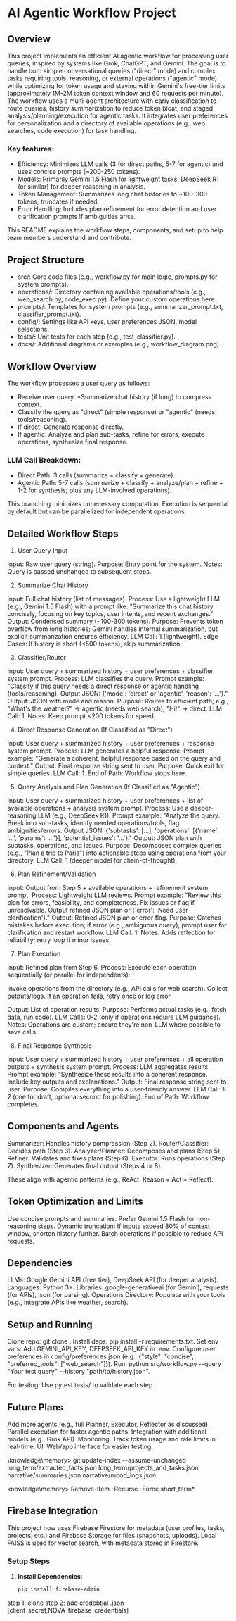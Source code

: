 # AI Agentic Workflow Project

## Overview

This project implements an efficient AI agentic workflow for processing user queries, inspired by systems like Grok, ChatGPT, and Gemini. The goal is to handle both simple conversational queries ("direct" mode) and complex tasks requiring tools, reasoning, or external operations ("agentic" mode) while optimizing for token usage and staying within Gemini's free-tier limits (approximately 1M-2M token context window and 60 requests per minute).
The workflow uses a multi-agent architecture with early classification to route queries, history summarization to reduce token bloat, and staged analysis/planning/execution for agentic tasks. It integrates user preferences for personalization and a directory of available operations (e.g., web searches, code execution) for task handling.

### Key features:

- Efficiency: Minimizes LLM calls (3 for direct paths, 5-7 for agentic) and uses concise prompts (~200-250 tokens).
- Models: Primarily Gemini 1.5 Flash for lightweight tasks; DeepSeek R1 (or similar) for deeper reasoning in analysis.
- Token Management: Summarizes long chat histories to ~100-300 tokens; truncates if needed.
- Error Handling: Includes plan refinement for error detection and user clarification prompts if ambiguities arise.

This README explains the workflow steps, components, and setup to help team members understand and contribute.

## Project Structure

- src/: Core code files (e.g., workflow.py for main logic, prompts.py for system prompts).
- operations/: Directory containing available operations/tools (e.g., web_search.py, code_exec.py). Define your custom operations here.
- prompts/: Templates for system prompts (e.g., summarizer_prompt.txt, classifier_prompt.txt).
- config/: Settings like API keys, user preferences JSON, model selections.
- tests/: Unit tests for each step (e.g., test_classifier.py).
- docs/: Additional diagrams or examples (e.g., workflow_diagram.png).

## Workflow Overview

The workflow processes a user query as follows:

- Receive user query.
  \*Summarize chat history (if long) to compress context.
- Classify the query as "direct" (simple response) or "agentic" (needs tools/reasoning).
- If direct: Generate response directly.
- If agentic: Analyze and plan sub-tasks, refine for errors, execute operations, synthesize final response.

### LLM Call Breakdown:

- Direct Path: 3 calls (summarize + classify + generate).
- Agentic Path: 5-7 calls (summarize + classify + analyze/plan + refine + 1-2 for synthesis; plus any LLM-involved operations).

This branching minimizes unnecessary computation. Execution is sequential by default but can be parallelized for independent operations.

## Detailed Workflow Steps

1. User Query Input

Input: Raw user query (string).
Purpose: Entry point for the system.
Notes: Query is passed unchanged to subsequent steps.

2. Summarize Chat History

Input: Full chat history (list of messages).
Process: Use a lightweight LLM (e.g., Gemini 1.5 Flash) with a prompt like: "Summarize this chat history concisely, focusing on key topics, user intents, and recent exchanges."
Output: Condensed summary (~100-300 tokens).
Purpose: Prevents token overflow from long histories; Gemini handles internal summarization, but explicit summarization ensures efficiency.
LLM Call: 1 (lightweight).
Edge Cases: If history is short (<500 tokens), skip summarization.

3. Classifier/Router

Input: User query + summarized history + user preferences + classifier system prompt.
Process: LLM classifies the query. Prompt example: "Classify if this query needs a direct response or agentic handling (tools/reasoning). Output JSON: {'mode': 'direct' or 'agentic', 'reason': '...'}."
Output: JSON with mode and reason.
Purpose: Routes to efficient path; e.g., "What's the weather?" → agentic (needs web search); "Hi!" → direct.
LLM Call: 1.
Notes: Keep prompt <200 tokens for speed.

4. Direct Response Generation (If Classified as "Direct")

Input: User query + summarized history + user preferences + response system prompt.
Process: LLM generates a helpful response. Prompt example: "Generate a coherent, helpful response based on the query and context."
Output: Final response string sent to user.
Purpose: Quick exit for simple queries.
LLM Call: 1.
End of Path: Workflow stops here.

5. Query Analysis and Plan Generation (If Classified as "Agentic")

Input: User query + summarized history + user preferences + list of available operations + analysis system prompt.
Process: Use a deeper-reasoning LLM (e.g., DeepSeek R1). Prompt example: "Analyze the query: Break into sub-tasks, identify needed operations/tools, flag ambiguities/errors. Output JSON: {'subtasks': [...], 'operations': [{'name': '...', 'params': '...'}], 'potential_issues': '...'}."
Output: JSON plan with subtasks, operations, and issues.
Purpose: Decomposes complex queries (e.g., "Plan a trip to Paris") into actionable steps using operations from your directory.
LLM Call: 1 (deeper model for chain-of-thought).

6. Plan Refinement/Validation

Input: Output from Step 5 + available operations + refinement system prompt.
Process: Lightweight LLM reviews. Prompt example: "Review this plan for errors, feasibility, and completeness. Fix issues or flag if unresolvable. Output refined JSON plan or {'error': 'Need user clarification'}."
Output: Refined JSON plan or error flag.
Purpose: Catches mistakes before execution; if error (e.g., ambiguous query), prompt user for clarification and restart workflow.
LLM Call: 1.
Notes: Adds reflection for reliability; retry loop if minor issues.

7. Plan Execution

Input: Refined plan from Step 6.
Process: Execute each operation sequentially (or parallel for independents):

Invoke operations from the directory (e.g., API calls for web search).
Collect outputs/logs.
If an operation fails, retry once or log error.

Output: List of operation results.
Purpose: Performs actual tasks (e.g., fetch data, run code).
LLM Calls: 0-2 (only if operations require LLM guidance).
Notes: Operations are custom; ensure they're non-LLM where possible to save calls.

8. Final Response Synthesis

Input: User query + summarized history + user preferences + all operation outputs + synthesis system prompt.
Process: LLM aggregates results. Prompt example: "Synthesize these results into a coherent response. Include key outputs and explanations."
Output: Final response string sent to user.
Purpose: Compiles everything into a user-friendly answer.
LLM Call: 1-2 (one for draft, optional second for polishing).
End of Path: Workflow completes.

## Components and Agents

Summarizer: Handles history compression (Step 2).
Router/Classifier: Decides path (Step 3).
Analyzer/Planner: Decomposes and plans (Step 5).
Refiner: Validates and fixes plans (Step 6).
Executor: Runs operations (Step 7).
Synthesizer: Generates final output (Steps 4 or 8).

These align with agentic patterns (e.g., ReAct: Reason + Act + Reflect).

## Token Optimization and Limits

Use concise prompts and summaries.
Prefer Gemini 1.5 Flash for non-reasoning steps.
Dynamic truncation: If inputs exceed 80% of context window, shorten history further.
Batch operations if possible to reduce API requests.

## Dependencies

LLMs: Google Gemini API (free tier), DeepSeek API (for deeper analysis).
Languages: Python 3+.
Libraries: google-generativeai (for Gemini), requests (for APIs), json (for parsing).
Operations Directory: Populate with your tools (e.g., integrate APIs like weather, search).

## Setup and Running

Clone repo: git clone <repo-url>.
Install deps: pip install -r requirements.txt.
Set env vars: Add GEMINI_API_KEY, DEEPSEEK_API_KEY in .env.
Configure user preferences in config/preferences.json (e.g., {"style": "concise", "preferred_tools": ["web_search"]}).
Run: python src/workflow.py --query "Your test query" --history "path/to/history.json".

For testing: Use pytest tests/ to validate each step.

## Future Plans

Add more agents (e.g., full Planner, Executor, Reflector as discussed).
Parallel execution for faster agentic paths.
Integration with additional models (e.g., Grok API).
Monitoring: Track token usage and rate limits in real-time.
UI: Web/app interface for easier testing.

\knowledge\memory> git update-index --assume-unchanged long_term/extracted_facts.json long_term/projects_and_tasks.json narrative/summaries.json narrative/mood_logs.json

knowledge\memory> Remove-Item
-Recurse -Force short_term\*

## Firebase Integration

This project now uses Firebase Firestore for metadata (user profiles, tasks, projects, etc.) and Firebase Storage for files (snapshots, uploads). Local FAISS is used for vector search, with metadata stored in Firestore.

### Setup Steps

1. **Install Dependencies**:
   ```bash
   pip install firebase-admin
   ```

step 1: clone
step 2: add credebtial .json  [client_secret,NOVA_firebase_credentials]